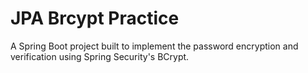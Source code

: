 # JPA Brcypt Practice
A Spring Boot project built to implement the password encryption and verification using Spring Security's BCrypt.
